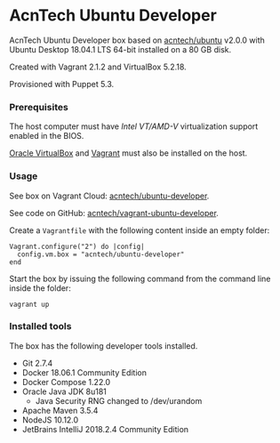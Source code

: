 # AcnTech Ubuntu Developer
AcnTech Ubuntu Developer box based on [acntech/ubuntu](https://app.vagrantup.com/acntech/boxes/ubuntu) v2.0.0 with Ubuntu Desktop 18.04.1 LTS 64-bit installed on a 80 GB disk.

Created with Vagrant 2.1.2 and VirtualBox 5.2.18.

Provisioned with Puppet 5.3.

### Prerequisites
The host computer must have _Intel VT/AMD-V_ virtualization support enabled in the BIOS.

[Oracle VirtualBox](https://www.virtualbox.org) and [Vagrant](https://www.vagrantup.com) must also be installed on the host.

### Usage
See box on Vagrant Cloud: [acntech/ubuntu-developer](https://app.vagrantup.com/acntech/boxes/ubuntu-developer).

See code on GitHub: [acntech/vagrant-ubuntu-developer](https://github.com/acntech/vagrant-ubuntu-developer).

Create a ```Vagrantfile``` with the following content inside an empty folder:
```
Vagrant.configure("2") do |config|
  config.vm.box = "acntech/ubuntu-developer"
end
```

Start the box by issuing the following command from the command line inside the folder:
```
vagrant up
```

### Installed tools
The box has the following developer tools installed.

* Git 2.7.4
* Docker 18.06.1 Community Edition
* Docker Compose 1.22.0
* Oracle Java JDK 8u181
  * Java Security RNG changed to /dev/urandom
* Apache Maven 3.5.4
* NodeJS 10.12.0
* JetBrains IntelliJ 2018.2.4 Community Edition